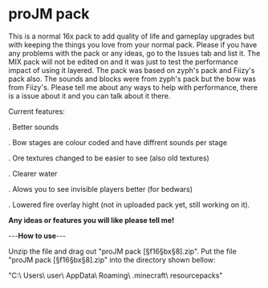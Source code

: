 # proJM pack
This is a normal 16x pack to add quality of life and gameplay upgrades but with keeping the things you love from your normal pack.
Please if you have any problems with the pack or any ideas, go to the Issues tab and list it.
The MIX pack will not be edited on and it was just to test the performance impact of using it layered. 
The pack was based on zyph's pack and Fiizy's pack also. The sounds and blocks were from zyph's pack but the bow was from Fiizy's.
Please tell me about any ways to help with performance, there is a issue about it and you can talk about it there.

Current features:

. Better sounds

. Bow stages are colour coded and have diffrent sounds per stage

. Ore textures changed to be easier to see (also old textures)

. Clearer water

. Alows you to see invisible players better (for bedwars)

. Lowered fire overlay hight (not in uploaded pack yet, still working on it).

**Any ideas or features you will like please tell me!**

---**How to use**---

Unzip the file and drag out "proJM pack [§f16§bx§8].zip". Put the file "proJM pack [§f16§bx§8].zip" into the directory shown bellow:

"C:\ Users\ user\ AppData\ Roaming\ .minecraft\ resourcepacks"

